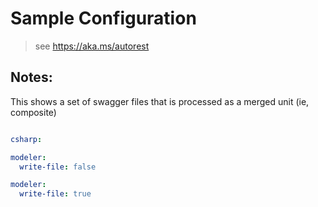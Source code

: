 # Sample Configuration
> see https://aka.ms/autorest

## Notes:
This shows a set of swagger files that is processed as a merged unit (ie, composite)


``` yaml

csharp: 

```


``` yaml
modeler:
  write-file: false

```

``` yaml
modeler:
  write-file: true 
  
```